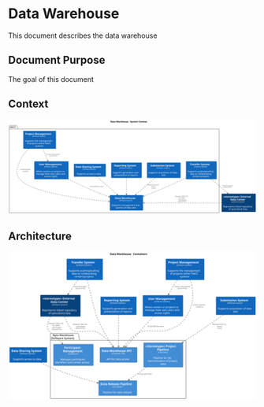 # Data Warehouse

This document describes the data warehouse 

## Document Purpose

The goal of this document

## Context

![Warehouse-Context-Diagram](images/structurizr-WarehouseContext.svg)

## Architecture

![Warehouse-Container-Diagram](images/structurizr-WarehouseContainers.svg)

